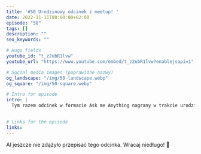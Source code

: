 ```yaml
---
title: '#50 Urodzinowy odcinek z meetup! '
date: 2022-11-11T08:00:00+02:00
episode: "50"
tags: []
description: ""
seo_keywords: ""

# Hugo fields
youtube_id: "t_z2ubR1lvw"
youtube_url: "https://www.youtube.com/embed/t_z2ubR1lvw?enablejsapi=1"

# Social media images (poprawione nazwy)
og_landscape: "/img/50-landscape.webp"
og_square: "/img/50-square.webp"

# Intro for episode
intro: |
  Tym razem odcinek w formacie Ask me Anything nagrany w trakcie urodzinowego meetupu!
  

# Links for the episode
links:
---
```


AI jeszcze nie zdążyło przepisać tego odcinka. Wracaj niedługo! 🤖